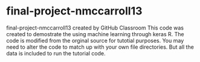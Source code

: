 # final-project-nmccarroll13
final-project-nmccarroll13 created by GitHub Classroom
This code was created to demostrate the using machine learning through keras R. The code is modified from the orginal source for tutotial purposes.
You may need to alter the code to match up with your own file directories. But all the data is included to run the tutorial code.
